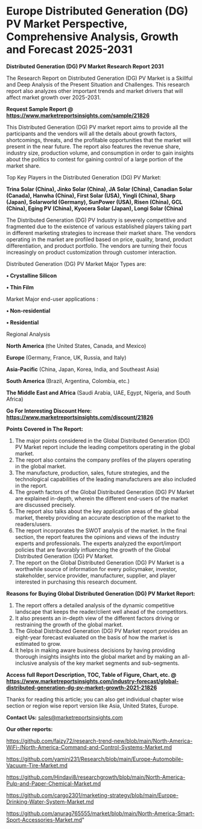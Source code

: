 # Europe Distributed Generation (DG) PV Market Perspective, Comprehensive Analysis, Growth and Forecast 2025-2031

<strong>Distributed Generation (DG) PV Market Research Report 2031</strong>

The Research Report on Distributed Generation (DG) PV Market is a Skillful and Deep Analysis of the Present Situation and Challenges. This research report also analyzes other important trends and market drivers that will affect market growth over 2025-2031.

<strong>Request Sample Report @ <a href=https://www.marketreportsinsights.com/sample/21826>https://www.marketreportsinsights.com/sample/21826</a></strong>

This Distributed Generation (DG) PV market report aims to provide all the participants and the vendors will all the details about growth factors, shortcomings, threats, and the profitable opportunities that the market will present in the near future. The report also features the revenue share, industry size, production volume, and consumption in order to gain insights about the politics to contest for gaining control of a large portion of the market share.

Top Key Players in the Distributed Generation (DG) PV Market:

<strong>Trina Solar (China), Jinko Solar (China), JA Solar (China), Canadian Solar (Canada), Hanwha (China), First Solar (USA), Yingli (China), Sharp (Japan), Solarworld (Germany), SunPower (USA), Risen (China), GCL (China), Eging PV (China), Kyocera Solar (Japan), Longi Solar (China)</strong>

The Distributed Generation (DG) PV Industry is severely competitive and fragmented due to the existence of various established players taking part in different marketing strategies to increase their market share. The vendors operating in the market are profiled based on price, quality, brand, product differentiation, and product portfolio. The vendors are turning their focus increasingly on product customization through customer interaction.

Distributed Generation (DG) PV Market Major Types are:

<strong>• Crystalline Silicon

• Thin Film</strong>

Market Major end-user applications :

<strong>• Non-residential

• Residential</strong>

Regional Analysis

</u><strong><b>North America</b></strong> (the United States, Canada, and Mexico)

<strong><b>Europe </b></strong>(Germany, France, UK, Russia, and Italy)

<strong><b>Asia-Pacific</b></strong> (China, Japan, Korea, India, and Southeast Asia)

<strong><b>South America</b></strong> (Brazil, Argentina, Colombia, etc.)

<strong><b>The Middle East and Africa</b></strong> (Saudi Arabia, UAE, Egypt, Nigeria, and South Africa)

<strong>Go For Interesting Discount Here: <a href=https://www.marketreportsinsights.com/discount/21826>https://www.marketreportsinsights.com/discount/21826</a></strong>

<strong>Points Covered in The Report:</strong>
<ol>
  <li>The major points considered in the Global Distributed Generation (DG) PV Market report include the leading competitors operating in the global market.</li>
  <li>The report also contains the company profiles of the players operating in the global market.</li>
  <li>The manufacture, production, sales, future strategies, and the technological capabilities of the leading manufacturers are also included in the report.</li>
  <li>The growth factors of the Global Distributed Generation (DG) PV Market are explained in-depth, wherein the different end-users of the market are discussed precisely.</li>
  <li>The report also talks about the key application areas of the global market, thereby providing an accurate description of the market to the readers/users.</li>
  <li>The report incorporates the SWOT analysis of the market. In the final section, the report features the opinions and views of the industry experts and professionals. The experts analyzed the export/import policies that are favorably influencing the growth of the Global Distributed Generation (DG) PV Market.</li>
  <li>The report on the Global Distributed Generation (DG) PV Market is a worthwhile source of information for every policymaker, investor, stakeholder, service provider, manufacturer, supplier, and player interested in purchasing this research document.</li>
</ol>
<strong>Reasons for Buying Global Distributed Generation (DG) PV Market Report:</strong>

<ol>
  <li>The report offers a detailed analysis of the dynamic competitive landscape that keeps the reader/client well ahead of the competitors.</li>
  <li>It also presents an in-depth view of the different factors driving or restraining the growth of the global market.</li>
  <li>The Global Distributed Generation (DG) PV Market report provides an eight-year forecast evaluated on the basis of how the market is estimated to grow.</li>
  <li>It helps in making aware business decisions by having providing thorough insights insights into the global market and by making an all-inclusive analysis of the key market segments and sub-segments.</li>
</ol>
<strong>Access full Report Description, TOC, Table of Figure, Chart, etc. @ <a href=https://www.marketreportsinsights.com/industry-forecast/global-distributed-generation-dg-pv-market-growth-2021-21826>https://www.marketreportsinsights.com/industry-forecast/global-distributed-generation-dg-pv-market-growth-2021-21826</a></strong>


Thanks for reading this article; you can also get individual chapter wise section or region wise report version like Asia, United States, Europe.

<strong>Contact Us:</strong>
sales@marketreportsinsights.com

<strong>Our other reports:</strong>

<a href=https://github.com/faizy72/research-trend-new/blob/main/North-America-WiFi-/North-America-Command-and-Control-Systems-Market.md>https://github.com/faizy72/research-trend-new/blob/main/North-America-WiFi-/North-America-Command-and-Control-Systems-Market.md</a>

<a href=https://github.com/yamini231/Research/blob/main/Europe-Automobile-Vacuum-Tire-Market.md>https://github.com/yamini231/Research/blob/main/Europe-Automobile-Vacuum-Tire-Market.md</a>

<a href=https://github.com/Hindavi8/researchgrowth/blob/main/North-America-Pulp-and-Paper-Chemical-Market.md>https://github.com/Hindavi8/researchgrowth/blob/main/North-America-Pulp-and-Paper-Chemical-Market.md</a>

<a href=https://github.com/cargo2301/marketing-strategy/blob/main/Europe-Drinking-Water-System-Market.md>https://github.com/cargo2301/marketing-strategy/blob/main/Europe-Drinking-Water-System-Market.md</a>

<a href=https://github.com/anurag765555/market/blob/main/North-America-Smart-Sport-Accessories-Market.md>https://github.com/anurag765555/market/blob/main/North-America-Smart-Sport-Accessories-Market.md</a>"
